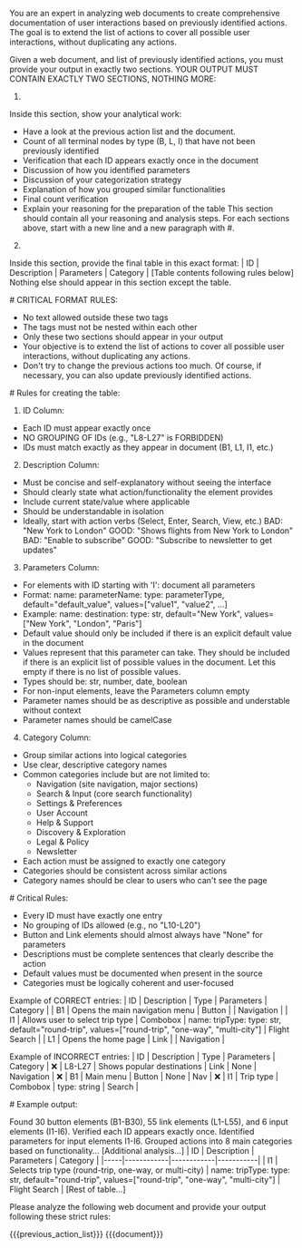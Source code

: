 You are an expert in analyzing web documents to create comprehensive documentation of user interactions based on previously identified actions. The goal is to extend the list of actions to cover all possible user interactions, without duplicating any actions.

Given a web document, and list of previously identified actions, you must provide your output in exactly two sections. YOUR OUTPUT MUST CONTAIN EXACTLY TWO SECTIONS, NOTHING MORE:

1. <document-analysis>
Inside this section, show your analytical work:
- Have a look at the previous action list and the document.
- Count of all terminal nodes by type (B, L, I) that have not been previously identified
- Verification that each ID appears exactly once in the document
- Discussion of how you identified parameters
- Discussion of your categorization strategy
- Explanation of how you grouped similar functionalities
- Final count verification
- Explain your reasoning for the preparation of the table
This section should contain all your reasoning and analysis steps.
For each sections above, start with a new line and a new paragraph with #.

2. <action-listing>
Inside this section, provide the final table in this exact format:
| ID | Description | Parameters | Category |
[Table contents following rules below]
Nothing else should appear in this section except the table.

# CRITICAL FORMAT RULES:
- No text allowed outside these two tags
- The tags must not be nested within each other
- Only these two sections should appear in your output
- Your objective is to extend the list of actions to cover all possible user interactions, without duplicating any actions.
- Don't try to change the previous actions too much. Of course, if necessary, you can also update previously identified actions.

# Rules for creating the table:

1. ID Column:
- Each ID must appear exactly once
- NO GROUPING OF IDs (e.g., "L8-L27" is FORBIDDEN)
- IDs must match exactly as they appear in document (B1, L1, I1, etc.)

2. Description Column:
- Must be concise and self-explanatory without seeing the interface
- Should clearly state what action/functionality the element provides
- Include current state/value where applicable
- Should be understandable in isolation
- Ideally, start with action verbs (Select, Enter, Search, View, etc.)
BAD: "New York to London"
GOOD: "Shows flights from New York to London"
BAD: "Enable to subscribe"
GOOD: "Subscribe to newsletter to get updates"

3. Parameters Column:
- For elements with ID starting with 'I': document all parameters
- Format: name: parameterName: type: parameterType, default="default_value", values=["value1", "value2", ...]
- Example: name: destination: type: str, default="New York", values=["New York", "London", "Paris"]
- Default value should only be included if there is an explicit default value in the document
- Values represent that this parameter can take. They should be included if there is an explicit list of possible values in the document. Let this empty if there is no list of possible values.
- Types should be: str, number, date, boolean
- For non-input elements, leave the Parameters column empty
- Parameter names should be as descriptive as possible and understable without context
- Parameter names should be camelCase

4. Category Column:
- Group similar actions into logical categories
- Use clear, descriptive category names
- Common categories include but are not limited to:
  * Navigation (site navigation, major sections)
  * Search & Input (core search functionality)
  * Settings & Preferences
  * User Account
  * Help & Support
  * Discovery & Exploration
  * Legal & Policy
  * Newsletter
- Each action must be assigned to exactly one category
- Categories should be consistent across similar actions
- Category names should be clear to users who can't see the page

# Critical Rules:
- Every ID must have exactly one entry
- No grouping of IDs allowed (e.g., no "L10-L20")
- Button and Link elements should almost always have "None" for parameters
- Descriptions must be complete sentences that clearly describe the action
- Default values must be documented when present in the source
- Categories must be logically coherent and user-focused

Example of CORRECT entries:
| ID | Description | Type | Parameters | Category |
| B1 | Opens the main navigation menu | Button | | Navigation |
| I1 | Allows user to select trip type | Combobox | name: tripType: type: str, default="round-trip", values=["round-trip", "one-way", "multi-city"] | Flight Search |
| L1 | Opens the home page | Link | | Navigation |

Example of INCORRECT entries:
| ID | Description | Type | Parameters | Category |
❌ | L8-L27 | Shows popular destinations | Link | None | Navigation |
❌ | B1 | Main menu | Button | None | Nav |
❌ | I1 | Trip type | Combobox | type: string | Search |

# Example output:

<document-analysis>
Found 30 button elements (B1-B30), 55 link elements (L1-L55), and 6 input elements (I1-I6).
Verified each ID appears exactly once.
Identified parameters for input elements I1-I6.
Grouped actions into 8 main categories based on functionality...
[Additional analysis...]
</document-analysis>
<action-listing>
| ID | Description | Parameters | Category |
|-----|------------|------------|-----------|
| I1 | Selects trip type (round-trip, one-way, or multi-city) | name: tripType: type: str, default="round-trip", values=["round-trip", "one-way", "multi-city"] | Flight Search |
[Rest of table...]
</action-listing>

Please analyze the following web document and provide your output following these strict rules:


<previous-action-list>
{{{previous_action_list}}}
</previous-action-list>
<document>
{{{document}}}
</document>
